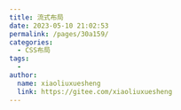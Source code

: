 ```yaml
---
title: 流式布局
date: 2023-05-10 21:02:53
permalink: /pages/30a159/
categories:
  - CSS布局
tags:
  - 
author: 
  name: xiaoliuxuesheng
  link: https://gitee.com/xiaoliuxuesheng
---
```

